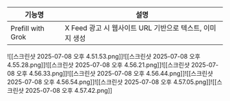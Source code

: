
| 기능명               | 설명                                    |
| ----------------- | ------------------------------------- |
| Prefill with Grok | X Feed 광고 시 웹사이트 URL 기반으로 텍스트, 이미지 생성 |
 
![[스크린샷 2025-07-08 오후 4.51.53.png]]![[스크린샷 2025-07-08 오후 4.55.28.png]]![[스크린샷 2025-07-08 오후 4.56.21.png]]![[스크린샷 2025-07-08 오후 4.56.33.png]]![[스크린샷 2025-07-08 오후 4.56.44.png]]![[스크린샷 2025-07-08 오후 4.56.54.png]]![[스크린샷 2025-07-08 오후 4.57.05.png]]![[스크린샷 2025-07-08 오후 4.57.42.png]]